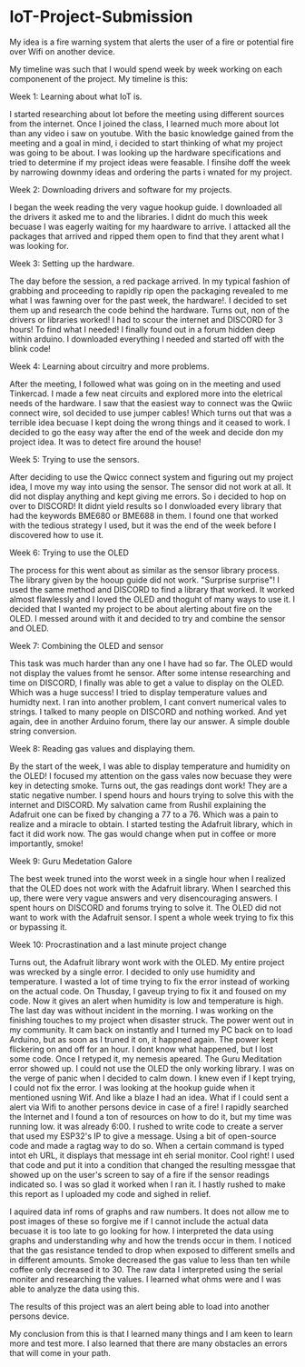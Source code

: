 # IoT-Project-Submission

My idea is a fire warning system that alerts the user of a fire or potential fire over Wifi on another device.


My timeline was such that I would spend week by week working on each componenent of the project. My timeline is this:

Week 1: Learning about what IoT is. 

I started researching about Iot before the meeting using different sources from the internet. Once I joined the class, I learned much more about Iot than any video i saw on youtube. With the basic knowledge gained from the meeting and a goal in mind, i decided to start thinking of what my project was going to be about. I was looking up the hardware specifications and tried to determine if my project ideas were feasable. I finsihe doff the week by narrowing downmy ideas and ordering the parts i wnated for my project.

Week 2: Downloading drivers and software for my projects. 

I began the week reading the very vague hookup guide. I downloaded all the drivers it asked me to and the libraries. I didnt do much this week becuase I was eagerly waiting for my haardware to arrive. I attacked all the packages that arrived and ripped them open to find that they arent what I was looking for.

Week 3: Setting up the hardware.

The day before the session, a red package arrived. In my typical fashion of grabbing and proceeding to rapidly rip open the packaging revealed to me what I was fawning over for the past week, the hardware!. I decided to set them up and research the code behind the hardware. Turns out, non of the drivers or libraries worked! I had to scour the internet and DISCORD for 3 hours! To find what I needed! I finally found out in a forum hidden deep within arduino. I downloaded everything I needed and started off with the blink code! 

Week 4: Learning about circuitry and more problems.

After the meeting, I followed what was going on in the meeting and used Tinkercad. I made a few neat circuits and explored more into the eletrical needs of the hardware. I saw that the easiest way to connect was the Qwiic connect wire, soI decided to use jumper cables! Which turns out that was a terrible idea becuase I kept doing the wrong things and it ceased to work. I decided to go the easy way after the end of the week and decide don my project idea. It was to detect fire around the house!

Week 5: Trying to use the sensors. 

After deciding to use the Qwicc connect system and figuring out my project idea, I move my way into using the sensor. The sensor did not work at all. It did not display anything and kept giving me errors. So i decided to hop on over to DISCORD! It didnt yield results so I donwloaded every library that had the keywords BME680 or BME688 in them. I found one that worked with the tedious strategy I used, but it was the end of the week before I discovered how to use it. 

Week 6: Trying to use the OLED

The process for this went about as similar as the sensor library process. The library given by the hooup guide did not work. "Surprise surprise"! I used the same method and DISCORD to find a library that worked. It worked almost flawlessly and I loved the OLED and thoguht of many ways to use it. I decided that I wanted my project to be about alerting about fire on the OLED. I messed around with it and decided to try and combine the sensor and OLED. 

Week 7: Combining the OLED and sensor

This task was much harder than any one I have had so far. The OLED would not display the values fromt he sensor. After some intense researching and time on DISCORD, I finally was able to get a value to display on the OLED. Which was a huge success! I tried to display temperature values and humidty next. I ran into another problem, I cant convert numerical vales to strings. I talked to many people on DISCORD and nothing worked. And yet again, dee in another Arduino forum, there lay our answer. A simple double string conversion. 

Week 8: Reading gas values and displaying them.

By the start of the week, I was able to display temperature and humidity on the OLED! I focused my attention on the gass vales now becuase they were key in detecting smoke. Turns out, the gas readings dont work! They are a static negative number. I spend hours and hours trying to solve this with the internet and DISCORD. My salvation came from Rushil explaining the Adafruit one can be fixed by changing a 77 to a 76. Which was a pain to realize and a miracle to obtain. I started testing the Adafruit library, which in fact it did work now. The gas would change when put in coffee or more importantly, smoke! 

Week 9: Guru Medetation Galore

The best week truned into the worst week in a single hour when I realized that the OLED does not work with the Adafruit library. When I searched this up, there were very vague answers and very disencouraging answers. I spent hours on DISCORD and forums trying to solve it. The OLED did not want to work with the Adafruit sensor. I spent a whole week trying to fix this or bypassing it. 

Week 10: Procrastination and a last minute project change

Turns out, the Adafruit library wont work with the OLED. My entire project was wrecked by a single error. I decided to only use humidity and temperature. I wasted a lot of time trying to fix the error instead of working on the actual code. On Thusday, I gaveup trying to fix it and foused on my code. Now it gives an alert when humidity is low and temperature is high. The last day was without incident in the morning. I was working on the finishing touches to my project when disaster struck. The power went out in my community. It cam back on instantly and I turned my PC back on to load Arduino, but as soon as I truned it on, it happned again. The power kept flickering on and off for an hour. I dont know what happened, but I lost some code. Once I retyped it, my nemesis apeared. The Guru Meditation error showed up. I could not use the OLED the only working library. I was on the verge of panic when I decided to calm down. I knew even if I kept trying, I could not fix the error. I was looking at the hookup guide when it mentioned usning Wif. And like a blaze I had an idea. What if I could sent a alert via Wifi to another persons device in case of a fire! I rapidly searched the Internet and I found a ton of resources on how to do it, but my time was running low. it was already 6:00. I rushed to write code to create a server that used my ESP32's IP to give a message. Using a bit of open-source code and made a ragtag way to do so. When a certain command is typed intot eh URL, it displays that message int eh serial monitor. Cool right! I used that code and put it into a condition that changed the resulting messgae that showed up on the user's screen to say of a fire if the sensor readings indicated so. I was so glad it worked when I ran it. I hastly rushed to make this report as I uploaded my code and sighed in relief. 

I aquired data inf roms of graphs and raw numbers. It does not allow me to post images of these so forgive me if I cannot include the actual data becuase it is too late to go looking for how. I interpreted the data using graphs and understanding why and how the trends occur in them. I noticed that the gas resistance tended to drop when exposed to different smells and in different amounts. Smoke decreased the gas value to less than ten while coffee only decreased it to 30. The raw data I interpreted using the serial moniter and researching the values. I learned what ohms were and I was able to analyze the data using this.

The results of this project was an alert being able to load into another persons device. 

My conclusion from this is that I learned many things and I am keen to learn more and test more. I also learned that there are many obstacles an errors that will come in your path. 


